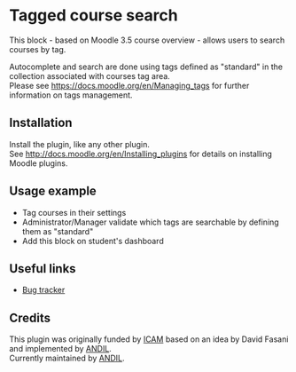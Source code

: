 # Tagged course search

This block - based on Moodle 3.5 course overview - allows users to search courses by tag.  
  
Autocomplete and search are done using tags defined as "standard" in the collection associated with courses tag area.  
Please see https://docs.moodle.org/en/Managing_tags for further information on tags management. 

## Installation

Install the plugin, like any other plugin.  
See http://docs.moodle.org/en/Installing_plugins for details on installing Moodle plugins.

## Usage example

* Tag courses in their settings
* Administrator/Manager validate which tags are searchable by defining them as "standard"
* Add this block on student's dashboard

## Useful links

* [Bug tracker](https://github.com/andil-elearning/moodle-block_taggedcoursesearch/issues)

## Credits

This plugin was originally funded by [ICAM](https://www.icam.fr) based on an idea by David Fasani and implemented by [ANDIL](https://www.andil.fr).  
Currently maintained by [ANDIL](https://www.andil.fr).
